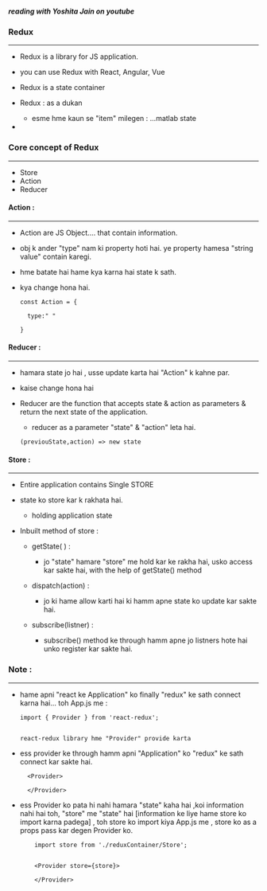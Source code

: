 ##### reading with Yoshita Jain on youtube
### Redux
-----------------
- Redux is a library for JS application.
- you can use Redux with React, Angular,
  Vue
- Redux is a state container
- Redux : as a dukan
   
   - esme hme kaun se "item" milegen : ...matlab state
- 
### Core concept of Redux
-----------------------------
- Store
- Action
- Reducer



#### Action :
------------------
- Action are JS Object.... that contain information.
- obj k ander "type" nam ki property hoti hai. ye property hamesa "string value" contain karegi. 
- hme batate hai hame kya karna hai state k sath.
- kya change hona hai.
  
      const Action = {
 
        type:" "

      }

#### Reducer :
-----------------
- hamara state jo hai , usse update karta hai "Action" k kahne par.
- kaise change hona hai
- Reducer are the function that accepts state & action as parameters & return the next state of the application.
     
     - reducer as a parameter "state" & "action" leta hai.
  
     
      (previouState,action) => new state


#### Store :
--------------
- Entire application contains Single STORE
- state ko store kar k rakhata hai.
  - holding application state
- Inbuilt method of store :
     
     - getState( ) :
       
        - jo "state" hamare "store" me hold kar ke rakha hai, usko access kar sakte hai, with the help of getState() method
    
    - dispatch(action) :
        
        - jo ki hame allow karti hai ki hamm apne state ko update kar sakte hai.
    
    - subscribe(listner) :
           
      -  subscribe() method ke through hamm apne jo listners hote hai unko register kar sakte hai.


### Note :
----------
- hame apni "react ke Application" ko finally "redux" ke sath connect karna hai...
  toh App.js me :

      import { Provider } from 'react-redux';

      
      react-redux library hme "Provider" provide karta 
      
- ess provider ke through hamm apni "Application" ko "redux" ke sath connect kar sakte hai.  

        <Provider>   

        </Provider> 

- ess Provider ko pata hi nahi hamara "state" kaha hai ,koi information nahi hai toh, 
  "store" me "state" hai [information ke liye hame store ko import karna padega] , toh store ko import kiya App.js me , store ko as a props pass kar degen Provider ko.


          import store from './reduxContainer/Store';


          <Provider store={store}>   

          </Provider> 



 